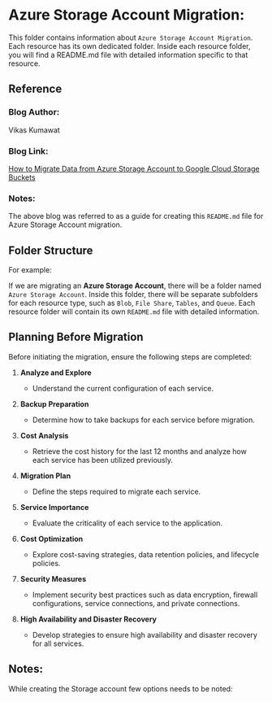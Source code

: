 # Azure Storage Account Migration:

This folder contains information about `Azure Storage Account Migration`. Each resource has its own dedicated folder. Inside each resource folder, you will find a README.md file with detailed information specific to that resource.


## Reference

### Blog Author:
Vikas Kumawat

### Blog Link:
[How to Migrate Data from Azure Storage Account to Google Cloud Storage Buckets](https://medium.com/google-cloud/how-to-migrate-data-from-azure-storage-account-to-google-cloud-storage-buckets-423905653e31)

### Notes:
The above blog was referred to as a guide for creating this `README.md` file for Azure Storage Account migration.


## Folder Structure

For example:

If we are migrating an **Azure Storage Account**, there will be a folder named `Azure Storage Account`. Inside this folder, there will be separate subfolders for each resource type, such as `Blob`, `File Share`, `Tables`, and `Queue`. Each resource folder will contain its own `README.md` file with detailed information.

## Planning Before Migration

Before initiating the migration, ensure the following steps are completed:

1. **Analyze and Explore**
   - Understand the current configuration of each service.

2. **Backup Preparation**
   - Determine how to take backups for each service before migration.

3. **Cost Analysis**
   - Retrieve the cost history for the last 12 months and analyze how each service has been utilized previously.

4. **Migration Plan**
   - Define the steps required to migrate each service.

5. **Service Importance**
   - Evaluate the criticality of each service to the application.

6. **Cost Optimization**
   - Explore cost-saving strategies, data retention policies, and lifecycle policies.

7. **Security Measures**
   - Implement security best practices such as data encryption, firewall configurations, service connections, and private connections.

8. **High Availability and Disaster Recovery**
   - Develop strategies to ensure high availability and disaster recovery for all services.


## Notes:

While creating the Storage account few options needs to be noted: